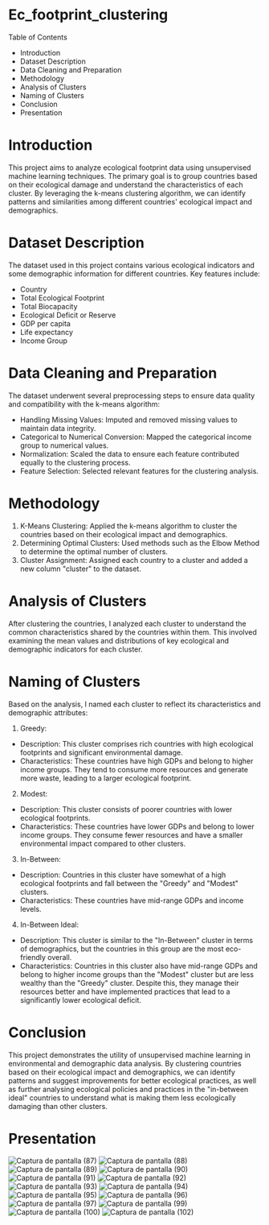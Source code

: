 # Ec_footprint_clustering
Table of Contents

- Introduction
- Dataset Description
- Data Cleaning and Preparation
- Methodology
- Analysis of Clusters
- Naming of Clusters
- Conclusion
- Presentation

# Introduction
This project aims to analyze ecological footprint data using unsupervised machine learning techniques. The primary goal is to group countries based on their ecological damage and understand the characteristics of each cluster. By leveraging the k-means clustering algorithm, we can identify patterns and similarities among different countries' ecological impact and demographics.

# Dataset Description
The dataset used in this project contains various ecological indicators and some demographic information for different countries. Key features include:

- Country
- Total Ecological Footprint
- Total Biocapacity
- Ecological Deficit or Reserve
- GDP per capita
- Life expectancy
- Income Group

# Data Cleaning and Preparation
The dataset underwent several preprocessing steps to ensure data quality and compatibility with the k-means algorithm:

- Handling Missing Values: Imputed and removed missing values to maintain data integrity.
- Categorical to Numerical Conversion: Mapped the categorical income group to numerical values.
- Normalization: Scaled the data to ensure each feature contributed equally to the clustering process.
- Feature Selection: Selected relevant features for the clustering analysis.

  
# Methodology
1. K-Means Clustering: Applied the k-means algorithm to cluster the countries based on their ecological impact and demographics.
2. Determining Optimal Clusters: Used methods such as the Elbow Method to determine the optimal number of clusters.
3. Cluster Assignment: Assigned each country to a cluster and added a new column "cluster" to the dataset.


# Analysis of Clusters
After clustering the countries, I analyzed each cluster to understand the common characteristics shared by the countries within them. This involved examining the mean values and distributions of key ecological and demographic indicators for each cluster.

# Naming of Clusters
Based on the analysis, I named each cluster to reflect its characteristics and demographic attributes:

1. Greedy:
- Description: This cluster comprises rich countries with high ecological footprints and significant environmental damage.
- Characteristics: These countries have high GDPs and belong to higher income groups. They tend to consume more resources and generate more waste, leading to a larger ecological footprint.

2. Modest:
- Description: This cluster consists of poorer countries with lower ecological footprints.
- Characteristics: These countries have lower GDPs and belong to lower income groups. They consume fewer resources and have a smaller environmental impact compared to other clusters.

3. In-Between:
- Description: Countries in this cluster have somewhat of a high ecological footprints and fall between the "Greedy" and "Modest" clusters.
- Characteristics: These countries have mid-range GDPs and income levels. 

4. In-Between Ideal:
- Description: This cluster is similar to the "In-Between" cluster in terms of demographics, but the countries in this group are the most eco-friendly overall.
- Characteristics: Countries in this cluster also have mid-range GDPs and belong to higher income groups than the "Modest" cluster but are less wealthy than the "Greedy" cluster. Despite this, they manage their resources better and have implemented practices that lead to a significantly lower ecological deficit.


# Conclusion
This project demonstrates the utility of unsupervised machine learning in environmental and demographic data analysis. By clustering countries based on their ecological impact and demographics, we can identify patterns and suggest improvements for better ecological practices, as well as further analysing ecological policies and practices in the "in-between ideal" countries to understand what is making them less ecologically damaging than other clusters.

# Presentation
  
![Captura de pantalla (87)](https://github.com/aranzanarcia/Ec_footprint_clustering/assets/165634773/3f21bbb4-71f1-420b-ad8e-6daee86b1898)
![Captura de pantalla (88)](https://github.com/aranzanarcia/Ec_footprint_clustering/assets/165634773/c7433cf7-4353-4d5a-a0cc-b218051ed380)
![Captura de pantalla (89)](https://github.com/aranzanarcia/Ec_footprint_clustering/assets/165634773/8606a1cf-f853-4f39-ae8d-606b81e941b0)
![Captura de pantalla (90)](https://github.com/aranzanarcia/Ec_footprint_clustering/assets/165634773/f8871f76-3874-4c1e-88e2-6cd510cd8cca)
![Captura de pantalla (91)](https://github.com/aranzanarcia/Ec_footprint_clustering/assets/165634773/a7ce97af-5113-47b6-a2ca-fa00bb067907)
![Captura de pantalla (92)](https://github.com/aranzanarcia/Ec_footprint_clustering/assets/165634773/064481f1-baf7-4697-9dbe-5971f672596e)
![Captura de pantalla (93)](https://github.com/aranzanarcia/Ec_footprint_clustering/assets/165634773/335081a4-715f-4bf7-a787-db12e9230dad)
![Captura de pantalla (94)](https://github.com/aranzanarcia/Ec_footprint_clustering/assets/165634773/ebee2a40-c2dc-4474-8560-20519998b85e)
![Captura de pantalla (95)](https://github.com/aranzanarcia/Ec_footprint_clustering/assets/165634773/099b1acf-757c-4ff8-984b-dc7ad98c6653)
![Captura de pantalla (96)](https://github.com/aranzanarcia/Ec_footprint_clustering/assets/165634773/06354a62-a7ac-4a81-ba94-d6840342f529)
![Captura de pantalla (97)](https://github.com/aranzanarcia/Ec_footprint_clustering/assets/165634773/f0027c92-cc82-404f-ad47-0eece884cea7)
![Captura de pantalla (99)](https://github.com/aranzanarcia/Ec_footprint_clustering/assets/165634773/0a0a5b53-ff89-48a6-aec2-9524f11e318e)
![Captura de pantalla (100)](https://github.com/aranzanarcia/Ec_footprint_clustering/assets/165634773/6092d71b-255d-4d92-a6fb-cbf753efe4e1)
![Captura de pantalla (102)](https://github.com/aranzanarcia/Ec_footprint_clustering/assets/165634773/ec2a3a5a-3c04-467a-8371-08c0b11cf498)





